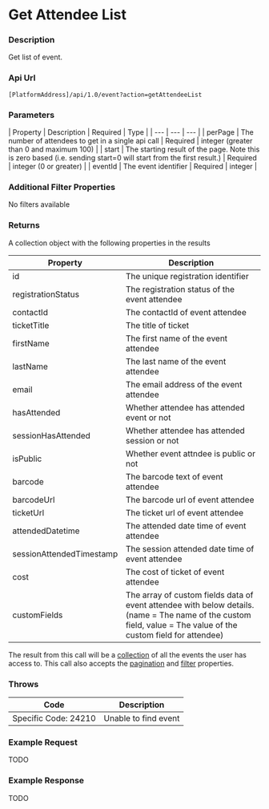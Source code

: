 # Get Attendee List

### Description

Get list of event.

### Api Url

`[PlatformAddress]/api/1.0/event?action=getAttendeeList`

### Parameters

| Property | Description |  Required | Type |
| --- | --- | --- |
| perPage | The number of attendees to get in a single api call | Required | integer (greater than 0 and maximum 100) |
| start | The starting result of the page. Note this is zero based \(i.e. sending start=0 will start from the first result.\) | Required | integer (0 or greater) |
| eventId | The event identifier | Required | integer |

### Additional Filter Properties

No filters available

### Returns

A collection object with the following properties in the results

| Property | Description |
| --- | --- |
| id | The unique registration identifier |
| registrationStatus | The registration status of the event attendee |
| contactId | The contactId of event attendee |
| ticketTitle | The title of ticket |
| firstName | The first name of the event attendee |
| lastName | The last name of the event attendee |
| email | The email address of the event attendee |
| hasAttended | Whether attendee has attended event or not |
| sessionHasAttended | Whether attendee has attended session or not |
| isPublic | Whether event attndee is public or not |
| barcode | The barcode text of event attendee |
| barcodeUrl | The barcode url of event attendee |
| ticketUrl | The ticket url of event attendee |
| attendedDatetime | The attended date time of event attendee |
| sessionAttendedTimestamp | The session attended date time of event attendee |
| cost | The cost of ticket of event attendee |
| customFields | The array of custom fields data of event attendee with below details. \(name = The name of the custom field, value = The value of the custom field for attendee\) |

The result from this call will be a [collection](./#collections) of all the events the user has access to. This call also accepts the [pagination](./#pagination) and [filter](./#filtering) properties.

### Throws

| Code | Description |
| --- | --- |
| Specific Code: 24210 | Unable to find event |

### Example Request

TODO

### Example Response

TODO
